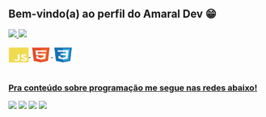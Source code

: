 ## Bem-vindo(a) ao perfil do Amaral Dev 😁

 <div>
   <a href="https://github.com/marcos-vinicius-do-amaral">
   <img height="180em" src="https://github-readme-stats.vercel.app/api?username=marcos-vinicius-do-amaral&show_icons=true&theme=tokyonight&include_all_commits=true&count_private=true"/>
   <img height="180em" src="https://github-readme-stats.vercel.app/api/top-langs/?username=marcos-vinicius-do-amaral&layout=compact&langs_count=6&theme=tokyonight"/>
</div>
    
<div style="display: inline_block"><br>
  <img align="center" alt="Js" height="30" width="40" src="https://raw.githubusercontent.com/devicons/devicon/master/icons/javascript/javascript-plain.svg">
  <img align="center" alt="HTML" height="30" width="40" src="https://raw.githubusercontent.com/devicons/devicon/master/icons/html5/html5-original.svg">
  <img align="center" alt="CSS" height="30" width="40" src="https://raw.githubusercontent.com/devicons/devicon/master/icons/css3/css3-original.svg">
</div>

<br>
 
### Pra conteúdo sobre programação me segue nas redes abaixo!
 
<div> 
  <a href="https://instagram.com/amaral.dev" target="_blank"><img src="https://img.shields.io/badge/-Instagram-%23E4405F?style=for-the-badge&logo=instagram&logoColor=white" target="_blank"></a>
 <a href="https://wa.me/message/7HXRS527KKUUD1" target="_blank"><img src="https://img.shields.io/badge/Whatsapp-7289DA?style=for-the-badge&logo=whatsappd&logoColor=green" target="_blank"></a> 
  <a href = "mailto:formatacao.marcos.amaral@outlook.com"><img src="https://img.shields.io/badge/-Hotmail-%23333?style=for-the-badge&logo=hotmail&logoColor=white" target="_blank"></a>
  <a href="https://www.linkedin.com/in/marcos-vinicius-do-amaral-9195b4302/" target="_blank"><img src="https://img.shields.io/badge/-LinkedIn-%230077B5?style=for-the-badge&logo=linkedin&logoColor=white" target="_blank"></a>
</div>

